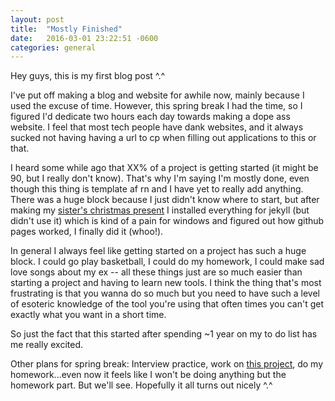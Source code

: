 ```yaml
---
layout: post
title:  "Mostly Finished"
date:   2016-03-01 23:22:51 -0600
categories: general
---
```

Hey guys, this is my first blog post ^.^

I've put off making a blog and website for awhile now, mainly because I used the excuse of time. However, this spring break I had the time, so I figured I'd dedicate two hours each day towards making a dope ass website. I feel that most tech people have dank websites, and it always sucked not having having a url to cp when filling out applications to this or that. 

I heard some while ago that XX% of a project is getting started (it might be 90, but I really don't know). That's why I'm saying I'm mostly done, even though this thing is template af rn and I have yet to really add anything. There was a huge block because I just didn't know where to start, but after making my [sister's christmas present][leesa_xmas] I installed everything for jekyll (but didn't use it) which is kind of a pain for windows and figured out how github pages worked, I finally did it (whoo!). 

In general I always feel like getting started on a project has such a huge block. I could go play basketball, I could do my homework, I could make sad love songs about my ex -- all these things just are so much easier than starting a project and having to learn new tools. I think the thing that's most frustrating is that you wanna do so much but you need to have such a level of esoteric knowledge of the tool you're using that often times you can't get exactly what you want in a short time. 

So just the fact that this started after spending ~1 year on my to do list has me really excited. 

Other plans for spring break: Interview practice, work on [this project][political-bias], do my homework...even now it feels like I won't be doing anything but the homework part. But we'll see. Hopefully it all turns out nicely ^.^

[leesa_xmas]: https://rayraycano.github.io/Leesa_Xmas_Present/
[political-bias]: https://github.com/ethanp56/Political-Bias-Predictor

